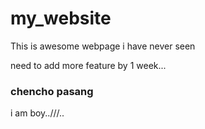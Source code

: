 # my_website
This is awesome webpage i have never seen

need to add more feature by 1 week...
### chencho pasang
i am boy..///..

